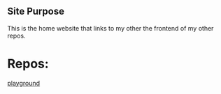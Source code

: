 ## Site Purpose
This is the home website that links to my other the frontend of my other repos.

# Repos:
[playground](https://aervtas.github.io/playground)
